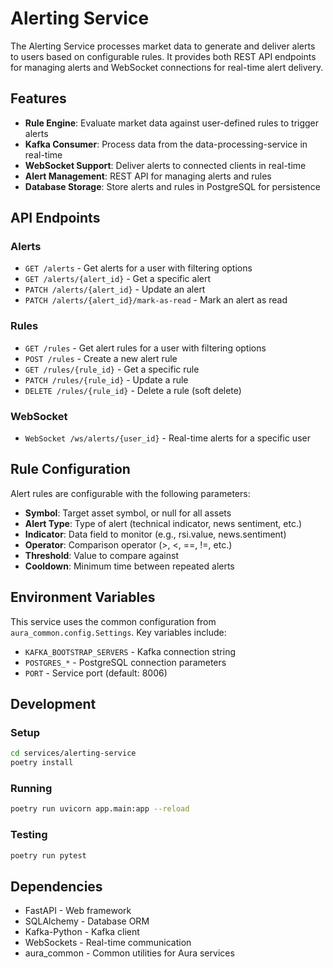 # Alerting Service

The Alerting Service processes market data to generate and deliver alerts to users based on configurable rules. It provides both REST API endpoints for managing alerts and WebSocket connections for real-time alert delivery.

## Features

- **Rule Engine**: Evaluate market data against user-defined rules to trigger alerts
- **Kafka Consumer**: Process data from the data-processing-service in real-time
- **WebSocket Support**: Deliver alerts to connected clients in real-time
- **Alert Management**: REST API for managing alerts and rules
- **Database Storage**: Store alerts and rules in PostgreSQL for persistence

## API Endpoints

### Alerts

- `GET /alerts` - Get alerts for a user with filtering options
- `GET /alerts/{alert_id}` - Get a specific alert
- `PATCH /alerts/{alert_id}` - Update an alert
- `PATCH /alerts/{alert_id}/mark-as-read` - Mark an alert as read

### Rules

- `GET /rules` - Get alert rules for a user with filtering options
- `POST /rules` - Create a new alert rule
- `GET /rules/{rule_id}` - Get a specific rule
- `PATCH /rules/{rule_id}` - Update a rule
- `DELETE /rules/{rule_id}` - Delete a rule (soft delete)

### WebSocket

- `WebSocket /ws/alerts/{user_id}` - Real-time alerts for a specific user

## Rule Configuration

Alert rules are configurable with the following parameters:

- **Symbol**: Target asset symbol, or null for all assets
- **Alert Type**: Type of alert (technical indicator, news sentiment, etc.)
- **Indicator**: Data field to monitor (e.g., rsi.value, news.sentiment)
- **Operator**: Comparison operator (>, <, ==, !=, etc.)
- **Threshold**: Value to compare against
- **Cooldown**: Minimum time between repeated alerts

## Environment Variables

This service uses the common configuration from `aura_common.config.Settings`. Key variables include:

- `KAFKA_BOOTSTRAP_SERVERS` - Kafka connection string
- `POSTGRES_*` - PostgreSQL connection parameters
- `PORT` - Service port (default: 8006)

## Development

### Setup

```bash
cd services/alerting-service
poetry install
```

### Running

```bash
poetry run uvicorn app.main:app --reload
```

### Testing

```bash
poetry run pytest
```

## Dependencies

- FastAPI - Web framework
- SQLAlchemy - Database ORM
- Kafka-Python - Kafka client
- WebSockets - Real-time communication
- aura_common - Common utilities for Aura services 